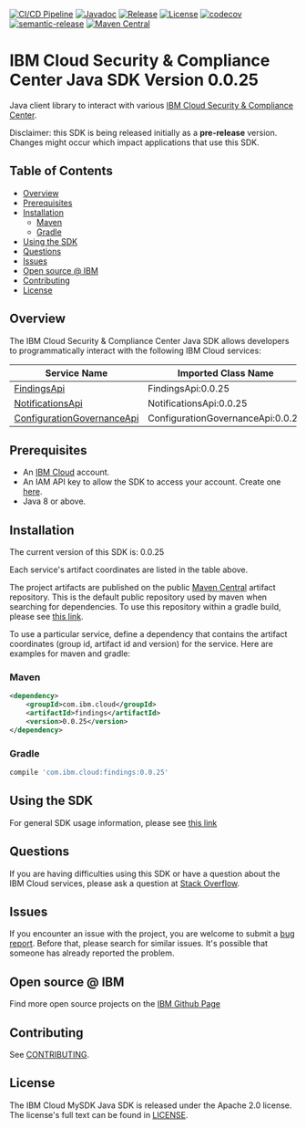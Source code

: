 [![CI/CD Pipeline](https://github.com/IBM/scc-java-sdk/actions/workflows/main.yaml/badge.svg)](https://github.com/IBM/scc-java-sdk/actions/workflows/main.yaml)
[![Javadoc](https://img.shields.io/static/v1?label=javadoc&message=latest&color=blue)](http://IBM.github.io/scc-java-sdk)
[![Release](https://img.shields.io/github/v/release/IBM/scc-java-sdk)](https://img.shields.io/github/v/release/IBM/scc-java-sdk)
[![License](https://img.shields.io/badge/License-Apache%202.0-blue.svg)](https://opensource.org/licenses/Apache-2.0)
[![codecov](https://codecov.io/gh/IBM/scc-java-sdk/branch/main/graph/badge.svg?token=9E3PB14AKI)](https://codecov.io/gh/IBM/scc-java-sdk)
[![semantic-release](https://img.shields.io/badge/%20%20%F0%9F%93%A6%F0%9F%9A%80-semantic--release-e10079.svg)](https://github.com/semantic-release/semantic-release)
[![Maven Central](https://img.shields.io/maven-central/v/com.ibm.cloud/scc)](https://maven-badges.herokuapp.com/maven-central/com.ibm.cloud/scc)

# IBM Cloud Security & Compliance Center Java SDK Version 0.0.25
Java client library to interact with various [IBM Cloud Security & Compliance Center](https://cloud.ibm.com/docs?tab=api-docs&category=platform_services%2Csecurity).

Disclaimer: this SDK is being released initially as a **pre-release** version.
Changes might occur which impact applications that use this SDK.

## Table of Contents

<!--
  The TOC below is generated using the `markdown-toc` node package.

      https://github.com/jonschlinkert/markdown-toc

  You should regenerate the TOC after making changes to this file.

      npx markdown-toc --maxdepth 4 -i README.md
  -->

<!-- toc -->

- [Overview](#overview)
- [Prerequisites](#prerequisites)
- [Installation](#installation)
  * [Maven](#maven)
  * [Gradle](#gradle)
- [Using the SDK](#using-the-sdk)
- [Questions](#questions)
- [Issues](#issues)
- [Open source @ IBM](#open-source--ibm)
- [Contributing](#contributing)
- [License](#license)

<!-- tocstop -->

## Overview

The IBM Cloud Security & Compliance Center Java SDK allows developers to programmatically interact with the following IBM Cloud services:

Service Name | Imported Class Name
--- | ---
[FindingsApi](https://cloud.ibm.com/apidocs/security-advisor/findings) | FindingsApi:0.0.25
[NotificationsApi](https://cloud.ibm.com/apidocs/security-advisor/notifications) | NotificationsApi:0.0.25
[ConfigurationGovernanceApi](https://cloud.ibm.com/apidocs/security-compliance/config) | ConfigurationGovernanceApi:0.0.25

## Prerequisites

[ibm-cloud-onboarding]: https://cloud.ibm.com/registration

* An [IBM Cloud][ibm-cloud-onboarding] account.
* An IAM API key to allow the SDK to access your account. Create one [here](https://cloud.ibm.com/iam/apikeys).
* Java 8 or above.

## Installation
The current version of this SDK is: 0.0.25

Each service's artifact coordinates are listed in the table above.

The project artifacts are published on the public [Maven Central](https://repo1.maven.org/maven2/)
artifact repository.  This is the default public repository used by maven when searching for dependencies.
To use this repository within a gradle build, please see
[this link](https://docs.gradle.org/current/userguide/declaring_repositories.html).

To use a particular service, define a dependency that contains the
artifact coordinates (group id, artifact id and version) for the service.
Here are examples for maven and gradle:

### Maven

```xml
<dependency>
    <groupId>com.ibm.cloud</groupId>
    <artifactId>findings</artifactId>
    <version>0.0.25</version>
</dependency>
```

### Gradle
```gradle
compile 'com.ibm.cloud:findings:0.0.25'
```

## Using the SDK
For general SDK usage information, please see [this link](https://github.com/IBM/ibm-cloud-sdk-common/blob/main/README.md)

## Questions

If you are having difficulties using this SDK or have a question about the IBM Cloud services,
please ask a question at
[Stack Overflow](http://stackoverflow.com/questions/ask?tags=ibm-cloud).

## Issues
If you encounter an issue with the project, you are welcome to submit a
[bug report](https://github.com/IBM/scc-java-sdk/issues).
Before that, please search for similar issues. It's possible that someone has already reported the problem.

## Open source @ IBM
Find more open source projects on the [IBM Github Page](http://ibm.github.io/)

## Contributing
See [CONTRIBUTING](CONTRIBUTING.md).

## License

The IBM Cloud MySDK Java SDK is released under the Apache 2.0 license.
The license's full text can be found in [LICENSE](LICENSE).
